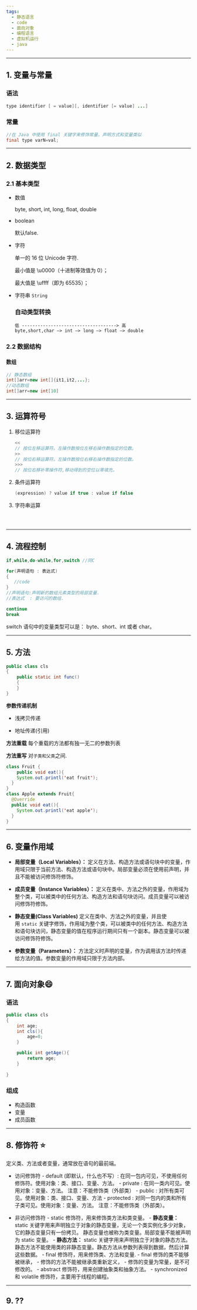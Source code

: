 ```yaml
---
tags:
  - 静态语言
  - code
  - 面向对象
  - 编程语言
  - 虚拟机运行
  - java
---
```


---
## 1. 变量与常量

### 语法
```java
type identifier [ = value][, identifier [= value] ...] 
```

### 常量

```java
//在 Java 中使用 final 关键字来修饰常量，声明方式和变量类似
final type varN=val;
```


---
## 2. 数据类型

### 2.1 基本类型

- 数值
  
  byte, short, int, long, float, double

- boolean
  
  默认false.

- 字符
  
  单一的 16 位 Unicode 字符.
  
  最小值是 \u0000（十进制等效值为 0）；
  
  最大值是 \uffff（即为 65535）；

- 字符串
	`String`


  
  ### 自动类型转换
  
  ```shell
  低 ------------------------------------> 高
  byte,short,char —> int —> long —> float —> double
  ```

### 2.2 数据结构

#### 数组

```java
// 静态数组
int[]arr=new int[]{it1,it2,...};
//动态数组
int[]arr=new int[10]
```

---
## 3. 运算符号

1. 移位运算符
	```java
	<<     
	// 按位左移运算符。左操作数按位左移右操作数指定的位数。    
	>>     
	// 按位右移运算符。左操作数按位右移右操作数指定的位数。    
	>>>     
	// 按位右移补零操作符,移动得到的空位以零填充。    

	```

2. 条件运算符
	```java
	(expression) ? value if true : value if false
	```
3. 字符串运算

```java




```


---
## 4. 流程控制

```java
if,while,do-while,for,switch //同C

for(声明语句 : 表达式)
{
   //code
}
//声明语句:声明新的数组元素类型的局部变量.
//表达式  : 要访问的数组.

continue
break

```

switch 语句中的变量类型可以是： byte、short、int 或者 char。

---
## 5. 方法

```java
public class cls
{
    public static int func()
    {
    }
}
```

**参数传递机制**

- 浅拷贝传递

- 地址传递(引用)

**方法重载**
每个重载的方法都有独一无二的参数列表

**方法重写**
对`子类和父类`之间.
```java
class Fruit {
	public void eat(){
    System.out.printl('eat fruit');
  }
}
class Apple extends Fruit{
  @Override
  public void eat(){
    System.out.printl('eat apple');
  }
}
```

---
## 6. 变量作用域

- **局部变量（Local Variables）：** 定义在方法、构造方法或语句块中的变量，作用域只限于当前方法、构造方法或语句块中。局部变量必须在使用前声明，并且不能被访问修饰符修饰。

- **成员变量（Instance Variables）：** 定义在类中、方法之外的变量，作用域为整个类，可以被类中的任何方法、构造方法和语句块访问。成员变量可以被访问修饰符修饰。

- **静态变量(Class Variables)** 定义在类中、方法之外的变量，并且使用 `static` 关键字修饰，作用域为整个类，可以被类中的任何方法、构造方法和语句块访问，静态变量的值在程序运行期间只有一个副本。静态变量可以被访问修饰符修饰。

- **参数变量（Parameters）：** 方法定义时声明的变量，作为调用该方法时传递给方法的值。参数变量的作用域只限于方法内部。

---
## 7. 面向对象😄

### 语法

```java
public class cls
{
    int age;
    int cls(){
	    age=0;
    }

    public int getAge(){
	    return age;
    }
    
}
```

### 组成
- 构造函数
- 变量
- 成员函数



---
## 8. 修饰符 ⭐

定义类、方法或者变量，通常放在语句的最前端。

- 访问修饰符
	  - default (即默认，什么也不写）: 在同一包内可见，不使用任何修饰符。使用对象：类、接口、变量、方法。
	  - private : 在同一类内可见。使用对象：变量、方法。 注意：不能修饰类（外部类）
	  - public : 对所有类可见。使用对象：类、接口、变量、方法
	  - protected : 对同一包内的类和所有子类可见。使用对象：变量、方法。 注意：不能修饰类（外部类）。

- 非访问修饰符
	  - static 修饰符，用来修饰类方法和类变量。
	    - **静态变量：** static 关键字用来声明独立于对象的静态变量，无论一个类实例化多少对象，它的静态变量只有一份拷贝。 静态变量也被称为类变量。局部变量不能被声明为 static 变量。
	    - **静态方法：** static 关键字用来声明独立于对象的静态方法。静态方法不能使用类的非静态变量。静态方法从参数列表得到数据，然后计算这些数据。
	  - final 修饰符，用来修饰类、方法和变量.
		  - final 修饰的类不能够被继承，
		  - 修饰的方法不能被继承类重新定义，
		  - 修饰的变量为常量，是不可修改的。
	  - abstract 修饰符，用来创建抽象类和抽象方法。
	  - synchronized 和 volatile 修饰符，主要用于线程的编程。

---

## 9. ??